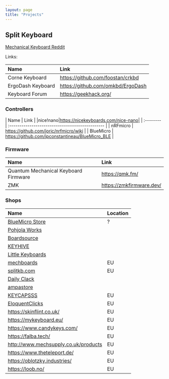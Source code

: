 ```yaml
---
layout: page
title: "Projects"
---
```


## Split Keyboard   

[Mechanical Keyboard Reddit](https://www.reddit.com/r/mechmarket/)

Links:

| Name              | Link                              |
| :---------------- | :-------------------------------- |
| Corne Keyboard    | https://github.com/foostan/crkbd  |
| ErgoDash Keyboard | https://github.com/omkbd/ErgoDash |
| Keyboard Forum    | https://geekhack.org/             |

### Controllers

| Name      | Link                                             |
|nice!nano|https://nicekeyboards.com/nice-nano|
| :-------- | :----------------------------------------------- |
| nRFmicro  | https://github.com/joric/nrfmicro/wiki           |
| BlueMicro | https://github.com/jpconstantineau/BlueMicro_BLE |

### Firmware

| Name                                 | Link                     |
| :----------------------------------- | :----------------------- |
| Quantum Mechanical Keyboard Firmware | https://qmk.fm/          |
| ZMK                                  | https://zmkfirmware.dev/ |

### Shops

| Name                                                 | Location |
| :--------------------------------------------------- | :------- |
| [BlueMicro Store](https://store.jpconstantineau.com) | ?        |
| [Pohjola Works](https://pohjola.works)               |          |
| [Boardsource](https://boardsource.xyz)               |          |
| [KEYHIVE](https://keyhive.xyz)                       |          |
| [Little Keyboards](https://www.littlekeyboards.com)  |          |
| [mechboards](https://mechboards.co.uk)               | EU       |
| [splitkb.com](https://splitkb.com)                   | EU       |
| [Daily Clack](https://dailyclack.com)                |          |
| [ampastore](https://www.tokopedia.com/ampastore)     |          |
| [KEYCAPSSS](https://keycapsss.com/)                  | EU       |
| [EloquentClicks](https://www.eloquentclicks.com/)    | EU       |
| https://skinflint.co.uk/                             | EU       |
| https://mykeyboard.eu/                               | EU       |
| https://www.candykeys.com/                           | EU       |
| https://falba.tech/                                  | EU       |
| http://www.mechsupply.co.uk/products                 | EU       |
| https://www.theteleport.de/                          | EU       |
| https://oblotzky.industries/                         | EU       |
| https://loob.no/                                     | EU       |
